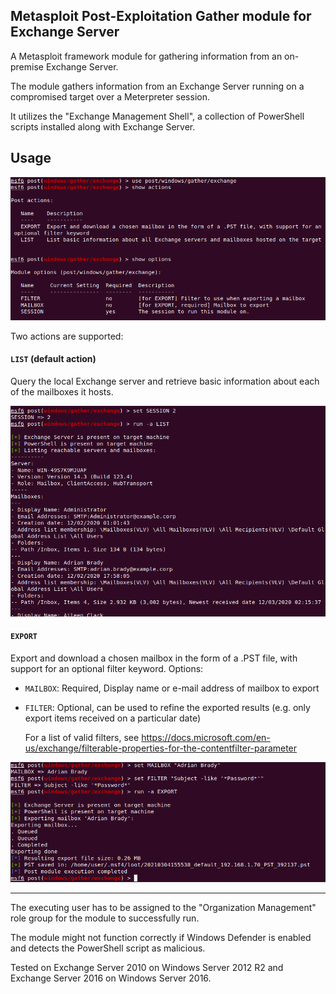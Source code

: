 Metasploit Post-Exploitation Gather module for Exchange Server
--------------------------------------------------------------

A Metasploit framework module for gathering information from an on-premise Exchange Server.

The module gathers information from an Exchange Server running on a compromised target over a Meterpreter session.

It utilizes the "Exchange Management Shell", a collection of PowerShell scripts installed along with Exchange Server.

## Usage
![usage](usage1.png)

Two actions are supported:

#### `LIST` (default action)
Query the local Exchange server and retrieve basic information about each of the mailboxes it hosts.

![list](usage2.png)

#### `EXPORT`
Export and download a chosen mailbox in the form of a .PST file, with support for an optional filter keyword.
Options:
* `MAILBOX`: Required, Display name or e-mail address of mailbox to export
* `FILTER`: Optional, can be used to refine the exported results (e.g. only export items received on a particular date)
   
    For a list of valid filters, see https://docs.microsoft.com/en-us/exchange/filterable-properties-for-the-contentfilter-parameter

![export](usage3.png)

-----------------

The executing user has to be assigned to the "Organization Management" role group for the module to successfully run.

The module might not function correctly if Windows Defender is enabled and detects the PowerShell script as malicious.

Tested on Exchange Server 2010 on Windows Server 2012 R2 and Exchange Server 2016 on Windows Server 2016.
